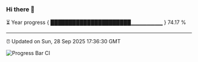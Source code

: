 ### Hi there 👋

⏳ Year progress { ██████████████████████▁▁▁▁▁▁▁▁ } 74.17 %

---

⏰ Updated on Sun, 28 Sep 2025 17:36:30 GMT

![Progress Bar CI](https://github.com/IshwaranRudhara/GIT-ACTION/workflows/Progress%20Bar%20CI/badge.svg)
